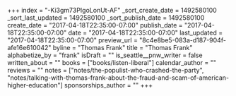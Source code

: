 +++
index = "-Ki3gm73PIgoLonUt-AF"
_sort_create_date = 1492580100
_sort_last_updated = 1492580100
_sort_publish_date = 1492580100
create_date = "2017-04-18T22:35:00-07:00"
publish_date = "2017-04-18T22:35:00-07:00"
date = "2017-04-18T22:35:00-07:00"
last_updated = "2017-04-18T22:35:00-07:00"
preview_url = "8c4e8be5-083a-d187-904f-afe16e610042"
byline = "Thomas Frank"
title = "Thomas Frank"
alphabetize_by = "frank"
isDraft = ""
is_seattle__pnw_writer = false
written_about = ""
books = ["books/listen-liberal"]
calendar_author = ""
reviews = ""
notes = ["notes/the-populist-who-crashed-the-party", "notes/talking-with-thomas-frank-about-the-fraud-and-scam-of-american-higher-education"]
sponsorships_author = ""
+++
